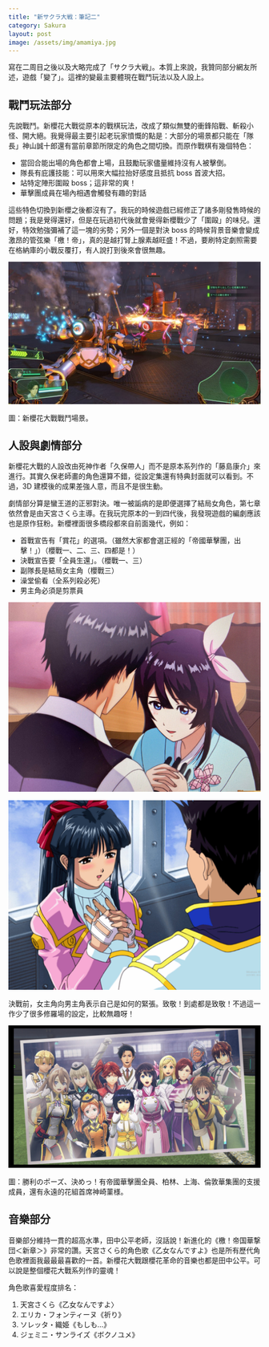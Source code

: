 ```yaml
---
title: "新サクラ大戦：筆記二"
category: Sakura
layout: post
image: /assets/img/amamiya.jpg
---
```


寫在二周目之後以及大略完成了「サクラ大戦」。本質上來說，我贊同部分網友所述，遊戲「變了」。這裡的變最主要體現在戰鬥玩法以及人設上。

## 戰鬥玩法部分

先說戰鬥。新櫻花大戰從原本的戰棋玩法，改成了類似無雙的衝鋒陷戰、斬殺小怪、開大絕。我覺得最主要引起老玩家憤慨的點是：大部分的場景都只能在「隊長」神山誠十郎還有當前章節所限定的角色之間切換。而原作戰棋有幾個特色：

- 當回合能出場的角色都會上場，且鼓勵玩家儘量維持沒有人被擊倒。
- 隊長有庇護技能：可以用來大幅拉抬好感度且抵抗 boss 首波大招。
- 站特定陣形圍毆 boss；這非常的爽！
- 華擊團成員在場內相遇會觸發有趣的對話

這些特色切換到新櫻之後都沒有了。我玩的時候遊戲已經修正了諸多剛發售時候的問題；我是覺得還好，但是在玩過初代後就會覺得新櫻戰少了「圍毆」的味兒。還好，特效勉強彌補了這一塊的劣勢；另外一個是對決 boss 的時候背景音樂會變成激昂的管弦樂「檄！帝」，真的是越打腎上腺素越旺盛！不過，要刷特定劇照需要在格納庫的小戰反覆打，有人說打到後來會很無趣。

![Battle](/assets/img/shin-sakura-taisen-battle.jpg)

圖：新櫻花大戰戰鬥場景。

## 人設與劇情部分

新櫻花大戰的人設改由死神作者「久保帶人」而不是原本系列作的「藤島康介」來進行。其實久保老師畫的角色還算不錯，從設定集還有特典封面就可以看到。不過，3D 建模後的成果差強人意，而且不是很生動。

劇情部分算是蠻王道的正邪對決。唯一被詬病的是即便選擇了結局女角色，第七章依然會是由天宮さくら主導。在我玩完原本的一到四代後，我發現遊戲的編劇應該也是原作狂粉。新櫻裡面很多橋段都來自前面幾代，例如：

- 首戰宣告有「賞花」的選項。（雖然大家都會選正經的「帝國華擊團，出擊！」）（櫻戰一、二、三、四都是！）
- 決戰宣告要「全員生還」。（櫻戰一、三）
- 副隊長是結局女主角（櫻戰三）
- 澡堂偷看（全系列殺必死）
- 男主角必須是剪票員

![天宮櫻與神山誠十郎](/assets/img/amamiya.jpg)

![真宮寺櫻與大神一郎](/assets/img/shinguuji.jpg)

決戰前，女主角向男主角表示自己是如何的緊張。致敬！到處都是致敬！不過這一作少了很多修羅場的設定，比較無趣呀！

![勝利のポーズ、決めっ！](/assets/img/syouri-no-pozu.jpg)

圖：勝利のポーズ、決めっ！有帝國華擊團全員、柏林、上海、倫敦華集團的支援成員，還有永遠的花組首席神崎菫様。

## 音樂部分

音樂部分維持一貫的超高水準，田中公平老師，沒話說！新進化的《檄！帝国華撃団＜新章＞》非常的讚。天宮さくら的角色歌《乙女なんですよ》也是所有歷代角色歌裡面我最最最喜歡的一首。新櫻花大戰跟櫻花革命的音樂也都是田中公平。可以說是整個櫻花大戰系列作的靈魂！

角色歌喜愛程度排名：

1. 天宮さくら《乙女なんですよ〉
2. エリカ・フォンティーヌ《祈り》
3. ソレッタ・織姫《もしも…》
4. ジェミニ・サンライズ《ボクノユメ》
